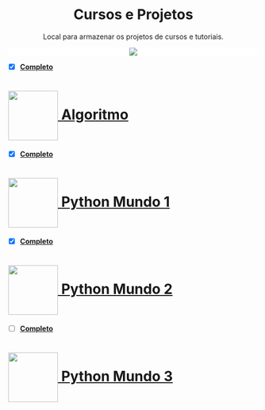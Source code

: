 <div align="center"> 
   <h1 align="center" > 
      Cursos e Projetos 
      </h1> 
</div>

<div align="center"> 
   <p align="center">      
   Local para armazenar os projetos de cursos e tutoriais. 
   </p> 
</div>

<div align="center" style="background: white">
   <a href="https://github.com/llRedXD/Cursos/tree/main/CursoEmVideo">
   <img src="https://www.cursoemvideo.com/wp-content/uploads/2019/08/cursoemvideo-logo.png" />
</div>

 * [x] __Completo__

<h1 alt="Algoritimo"> 
   <a href="https://github.com/llRedXD/Cursos/tree/main/Python/Algoritimo"> 
   <img  align="center" height="100" width="100" src="https://www.cursoemvideo.com/wp-content/uploads/bb-plugin/cache/algoritmos-circle-cbeb3e4b5b7b763c5c83ac7e40d488b3-5d48cb37edbef.jpg"/> 
   Algoritmo
</h1>

* [x] __Completo__

<h1 alt="Mundo1"> 
   <a href="https://github.com/Miguel-ectil/Cursos/tree/main/Python/mundo_1"> 
   <img  align="center" height="100" width="100" src="https://www.cursoemvideo.com/wp-content/uploads/2019/09/Python3%E2%80%93Mundo1.png"/>
   Python Mundo 1
</h1>


* [x] __Completo__


<h1 alt="Mundo2"> 
   <a href="https://github.com/Miguel-ectil/Cursos/tree/main/Python/mundo_2"> 
   <img  align="center" height="100" width="100" src="https://www.cursoemvideo.com/wp-content/uploads/2019/09/Python3%E2%80%93Mundo2.png"/>
   Python Mundo 2
</h1>

* [ ] __Completo__


<h1 alt="Mundo3"> 
   <a href="https://github.com/Miguel-ectil/Cursos/tree/main/Python/mundo_3"> 
   <img  align="center" height="100" width="100" src="https://www.cursoemvideo.com/wp-content/uploads/2019/09/Python3%E2%80%93Mundo3.png"/>
   Python Mundo 3
</h1>


